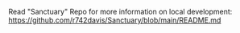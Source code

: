 Read "Sanctuary" Repo for more information on local development: https://github.com/r742davis/Sanctuary/blob/main/README.md

